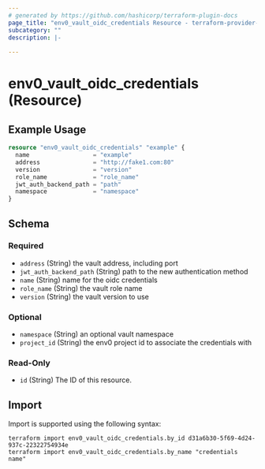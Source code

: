 ```yaml
---
# generated by https://github.com/hashicorp/terraform-plugin-docs
page_title: "env0_vault_oidc_credentials Resource - terraform-provider-env0"
subcategory: ""
description: |-
  
---
```


# env0_vault_oidc_credentials (Resource)



## Example Usage

```terraform
resource "env0_vault_oidc_credentials" "example" {
  name                  = "example"
  address               = "http://fake1.com:80"
  version               = "version"
  role_name             = "role_name"
  jwt_auth_backend_path = "path"
  namespace             = "namespace"
}
```

<!-- schema generated by tfplugindocs -->
## Schema

### Required

- `address` (String) the vault address, including port
- `jwt_auth_backend_path` (String) path to the new authentication method
- `name` (String) name for the oidc credentials
- `role_name` (String) the vault role name
- `version` (String) the vault version to use

### Optional

- `namespace` (String) an optional vault namespace
- `project_id` (String) the env0 project id to associate the credentials with

### Read-Only

- `id` (String) The ID of this resource.

## Import

Import is supported using the following syntax:

```shell
terraform import env0_vault_oidc_credentials.by_id d31a6b30-5f69-4d24-937c-22322754934e
terraform import env0_vault_oidc_credentials.by_name "credentials name"
```
